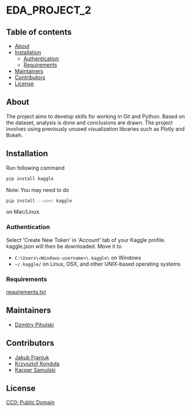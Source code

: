 # EDA_PROJECT_2
## Table of contents
- [About](#about)
- [Installation](#installation)
    - [Authentication](#authentication)
    - [Requirements](#requirements)
- [Maintainers](#maintainers)
- [Contributors](#contributors)
- [License](#license)
## About
The project aims to develop skills for working in Git and Python. Based on the dataset, analysis is done and conclusions are drawn. The project involves using previously unused visualization libraries such as Plotly and Bokeh.
## Installation
Run following command 
```sh
pip install kaggle
```
Note: You may need to do 
```sh
pip install --user kaggle 
```
on Mac/Linux.
### Authentication
Select 'Create New Token' in 'Account' tab of your Kaggle profile.  
kaggle.json will then be downloaded. Move it to
- `C:\Users\<Windows-username>\.kaggle\` on Windows
- `~/.kaggle/` on Linux, OSX, and other UNIX-based operating systems
### Requirements
[requirements.txt](https://github.com/Gauss-PWr/EDA_PROJECT_2/blob/main/requirements.txt)
## Maintainers
- [Dzmitry Pihulski](https://github.com/DzmitryPihulski)
## Contributors
- [Jakub Franiuk](https://github.com/JFraniuk)
- [Krzysztof Konduła](https://github.com/KKondula)
- [Kacper Samulski](https://github.com/KacSamulski)
## License
[CC0: Public Domain](https://creativecommons.org/publicdomain/zero/1.0/)
